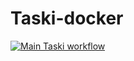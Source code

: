 # Taski-docker

[![Main Taski workflow](https://github.com/XaqunaMatata/taski-docker/actions/workflows/main.yml/badge.svg)](https://github.com/XaqunaMatata/taski-docker/actions/workflows/main.yml)
